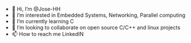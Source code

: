 - 👋 Hi, I’m @Jose-HH
- 👀 I’m interested in Embedded Systems, Networking, Parallel computing
- 🌱 I’m currently learning C
- 💞️ I’m looking to collaborate on open source C/C++ and linux projects
- 📫 How to reach me LinkedIN

<!---
Jose-HH/Jose-HH is a ✨ special ✨ repository because its `README.md` (this file) appears on your GitHub profile.
You can click the Preview link to take a look at your changes.
--->

